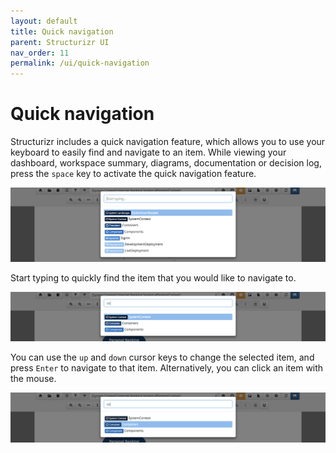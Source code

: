 ```yaml
---
layout: default
title: Quick navigation
parent: Structurizr UI
nav_order: 11
permalink: /ui/quick-navigation
---
```


# Quick navigation

Structurizr includes a quick navigation feature, which allows you to use your keyboard to easily find and navigate to an item.
While viewing your dashboard, workspace summary, diagrams, documentation or decision log, press the `space` key
to activate the quick navigation feature.

![](images/quick-navigation-1.png)

Start typing to quickly find the item that you would like to navigate to.

![](images/quick-navigation-2.png)

You can use the `up` and `down` cursor keys to change the selected item,
and press `Enter` to navigate to that item. Alternatively, you can click an item with the mouse.

![](images/quick-navigation-3.png)